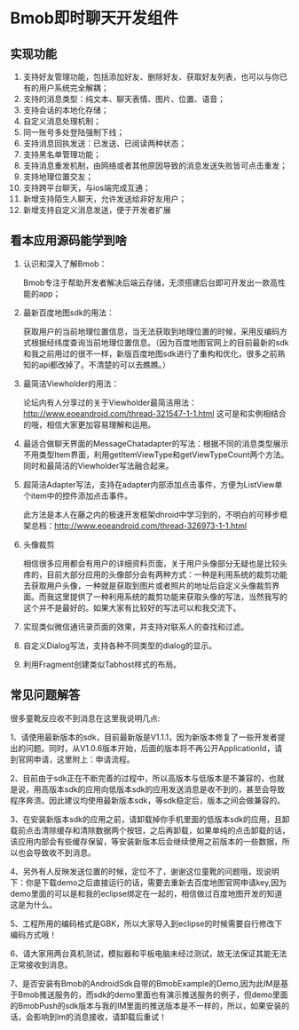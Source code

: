 # Bmob即时聊天开发组件

## 实现功能

1. 支持好友管理功能，包括添加好友、删除好友、获取好友列表，也可以与你已有的用户系统完全解耦；
2. 支持的消息类型：纯文本、聊天表情、图片、位置、语音；
3. 支持会话的本地化存储；
4. 自定义消息处理机制；
5. 同一账号多处登陆强制下线；
6. 支持消息回执发送：已发送、已阅读两种状态；
7. 支持黑名单管理功能；
8. 支持消息重发机制，由网络或者其他原因导致的消息发送失败皆可点击重发；
9. 支持地理位置交友；
10. 支持跨平台聊天，与ios端完成互通；
11. 新增支持陌生人聊天，允许发送给非好友用户；
12. 新增支持自定义消息发送，便于开发者扩展

## 看本应用源码能学到啥

1. 认识和深入了解Bmob：

   Bmob专注于帮助开发者解决后端云存储，无须搭建后台即可开发出一款高性能的app；

2. 最新百度地图sdk的用法：

   获取用户的当前地理位置信息，当无法获取到地理位置的时候，采用反编码方式根据经纬度查询当前地理位置信息。（因为百度地图官网上的目前最新的sdk和我之前用过的很不一样，新版百度地图sdk进行了重构和优化，很多之前熟知的api都改掉了。不清楚的可以去瞧瞧。）

3. 最简洁Viewholder的用法：

   论坛内有人分享过的关于Viewholder最简洁用法：http://www.eoeandroid.com/thread-321547-1-1.html 这可是和实例相结合的哦，相信大家更加容易理解和运用。

4. 最适合做聊天界面的MessageChatadapter的写法：根据不同的消息类型展示不用类型Item界面，利用getItemViewType和getViewTypeCount两个方法。同时和最简洁的Viewholder写法融合起来。

5. 超简洁Adapter写法，支持在adapter内部添加点击事件，方便为ListView单个item中的控件添加点击事件。

   此方法是本人在藤之内的极速开发框架dhroid中学习到的，不明白的可移步框架总档：http://www.eoeandroid.com/thread-326973-1-1.html

6. 头像裁剪

   相信很多应用都会有用户的详细资料页面，关于用户头像部分无疑也是比较头疼的，目前大部分应用的头像部分会有两种方式：一种是利用系统的裁剪功能去获取用户头像，一种就是获取到图片或者照片的地址后自定义头像裁剪界面。而我这里提供了一种利用系统的裁剪功能来获取头像的写法，当然我写的这个并不是最好的。如果大家有比较好的写法可以和我交流下。

7. 实现类似微信通讯录页面的效果，并支持对联系人的查找和过滤。

8. 自定义Dialog写法，支持各种不同类型的dialog的显示。

9. 利用Fragment创建类似Tabhost样式的布局。


## 常见问题解答

很多童靴反应收不到消息在这里我说明几点:

1、请使用最新版本的sdk，目前最新版是V1.1.1，因为新版本修复了一些开发者提出的问题。同时，从V1.0.6版本开始，后面的版本将不再公开ApplicationId，请到官网申请，这里附上：申请流程。

2、目前由于sdk正在不断完善的过程中，所以高版本与低版本是不兼容的，也就是说，用高版本sdk的应用向低版本sdk的应用发送消息是收不到的，甚至会导致程序奔溃。因此建议均使用最新版本sdk，等sdk稳定后，版本之间会做兼容的。

3、在安装新版本sdk的应用之前，请卸载掉你手机里面的低版本sdk的应用，且卸载前点击清除缓存和清除数据两个按钮，之后再卸载，如果单纯的点击卸载的话，该应用内部会有些缓存保留，等安装新版本后会继续使用之前版本的一些数据，所以也会导致收不到消息。

4、另外有人反映发送位置的时候，定位不了，谢谢这位童靴的问题哦，现说明下：你是下载demo之后直接运行的话，需要去重新去百度地图官网申请key,因为demo里面的可以是和我的eclipse绑定在一起的，相信做过百度地图开发的知道这是为什么。

5、工程所用的编码格式是GBK，所以大家导入到eclipse的时候需要自行修改下编码方式哦！

6、请大家用两台真机测试，模拟器和平板电脑未经过测试，故无法保证其能无法正常接收到消息。

7、是否安装有Bmob的AndroidSdk自带的BmobExample的Demo,因为此IM是基于Bmob推送服务的，而sdk的demo里面也有演示推送服务的例子，但demo里面的BmobPush的sdk版本与我的IM里面的推送版本是不一样的，所以，如果安装的话，会影响到Im的消息接收，请卸载后重试！


